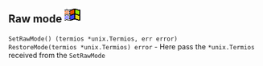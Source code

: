 ## Raw mode <img width='32' src='https://raw.githubusercontent.com/tstamborski/pixelart-icons/main/png/mswindows32.png' alt='Cmd16 Icon'/>

`SetRawMode() (termios *unix.Termios, err error)`  
`RestoreMode(termios *unix.Termios) error` - Here pass the `*unix.Termios` received from the `SetRawMode`
